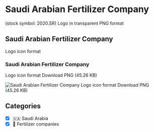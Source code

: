 # Saudi Arabian Fertilizer Company
 (stock symbol: 2020.SR) Logo in transparent PNG format

## Saudi Arabian Fertilizer Company
 Logo icon format

### Saudi Arabian Fertilizer Company
 Logo icon format Download PNG (45.26 KB)

![Saudi Arabian Fertilizer Company
 Logo icon format Download PNG (45.26 KB)](/img/orig/2020.SR-5231a64d.png)



## Categories
- [x] 🇸🇦 Saudi Arabia
- [x] 🌱 Fertilizer companies
